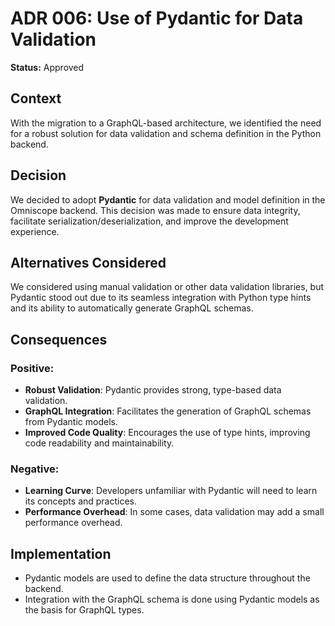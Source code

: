 # ADR 006: Use of Pydantic for Data Validation

**Status:** Approved

## Context
With the migration to a GraphQL-based architecture, we identified the need for a robust solution for data validation and schema definition in the Python backend.

## Decision
We decided to adopt **Pydantic** for data validation and model definition in the Omniscope backend. This decision was made to ensure data integrity, facilitate serialization/deserialization, and improve the development experience.

## Alternatives Considered
We considered using manual validation or other data validation libraries, but Pydantic stood out due to its seamless integration with Python type hints and its ability to automatically generate GraphQL schemas.

## Consequences
### Positive:
- **Robust Validation**: Pydantic provides strong, type-based data validation.
- **GraphQL Integration**: Facilitates the generation of GraphQL schemas from Pydantic models.
- **Improved Code Quality**: Encourages the use of type hints, improving code readability and maintainability.

### Negative:
- **Learning Curve**: Developers unfamiliar with Pydantic will need to learn its concepts and practices.
- **Performance Overhead**: In some cases, data validation may add a small performance overhead.

## Implementation
- Pydantic models are used to define the data structure throughout the backend.
- Integration with the GraphQL schema is done using Pydantic models as the basis for GraphQL types.